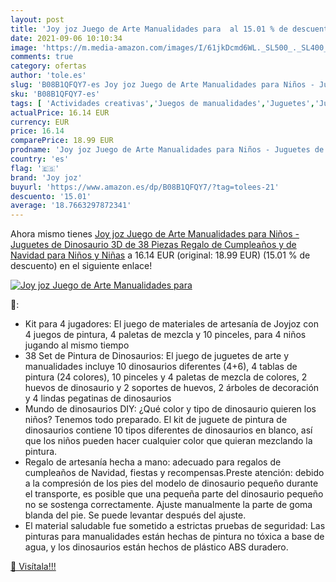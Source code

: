 ```yaml
---
layout: post
title: 'Joy joz Juego de Arte Manualidades para  al 15.01 % de descuento'
date: 2021-09-06 10:10:34
image: 'https://m.media-amazon.com/images/I/61jkDcmd6WL._SL500_._SL400_.jpg'
comments: true
category: ofertas
author: 'tole.es'
slug: 'B08B1QFQY7-es Joy joz Juego de Arte Manualidades para Niños - Juguetes...'
sku: 'B08B1QFQY7-es'
tags: [ 'Actividades creativas','Juegos de manualidades','Juguetes','Juguetes y juegos','joy joz','navidad', ]
actualPrice: 16.14 EUR
currency: EUR
price: 16.14
comparePrice: 18.99 EUR
prodname: 'Joy joz Juego de Arte Manualidades para Niños - Juguetes de Dinosaurio 3D de 38 Piezas  Regalo de Cumpleaños y de Navidad para Niños y Niñas'
country: 'es'
flag: '🇪🇸'
brand: 'Joy joz'
buyurl: 'https://www.amazon.es/dp/B08B1QFQY7/?tag=tolees-21'
descuento: '15.01'
average: '18.7663297872341'
---
```


Ahora mismo tienes [Joy joz Juego de Arte Manualidades para Niños - Juguetes de Dinosaurio 3D de 38 Piezas  Regalo de Cumpleaños y de Navidad para Niños y Niñas](https://www.amazon.es/dp/B08B1QFQY7/?tag=tolees-21) a 16.14 EUR (original: 18.99 EUR) (15.01 %  de descuento) en el siguiente enlace!

[![Joy joz Juego de Arte Manualidades para ](https://m.media-amazon.com/images/I/61jkDcmd6WL._SL500_._SL400_.jpg)](https://www.amazon.es/dp/B08B1QFQY7/?tag=tolees-21)

🔎:

- Kit para 4 jugadores: El juego de materiales de artesanía de Joyjoz con 4 juegos de pintura, 4 paletas de mezcla y 10 pinceles, para 4 niños jugando al mismo tiempo
- 38 Set de Pintura de Dinosaurios: El juego de juguetes de arte y manualidades incluye 10 dinosaurios diferentes (4+6), 4 tablas de pintura (24 colores), 10 pinceles y 4 paletas de mezcla de colores, 2 huevos de dinosaurio y 2 soportes de huevos, 2 árboles de decoración y 4 lindas pegatinas de dinosaurios
- Mundo de dinosaurios DIY: ¿Qué color y tipo de dinosaurio quieren los niños? Tenemos todo preparado. El kit de juguete de pintura de dinosaurios contiene 10 tipos diferentes de dinosaurios en blanco, así que los niños pueden hacer cualquier color que quieran mezclando la pintura.
- Regalo de artesanía hecha a mano: adecuado para regalos de cumpleaños de Navidad, fiestas y recompensas.Preste atención: debido a la compresión de los pies del modelo de dinosaurio pequeño durante el transporte, es posible que una pequeña parte del dinosaurio pequeño no se sostenga correctamente. Ajuste manualmente la parte de goma blanda del pie. Se puede levantar después del ajuste.
- El material saludable fue sometido a estrictas pruebas de seguridad: Las pinturas para manualidades están hechas de pintura no tóxica a base de agua, y los dinosaurios están hechos de plástico ABS duradero.

[🛒 Visítala!!!](https://www.amazon.es/dp/B08B1QFQY7/?tag=tolees-21)
